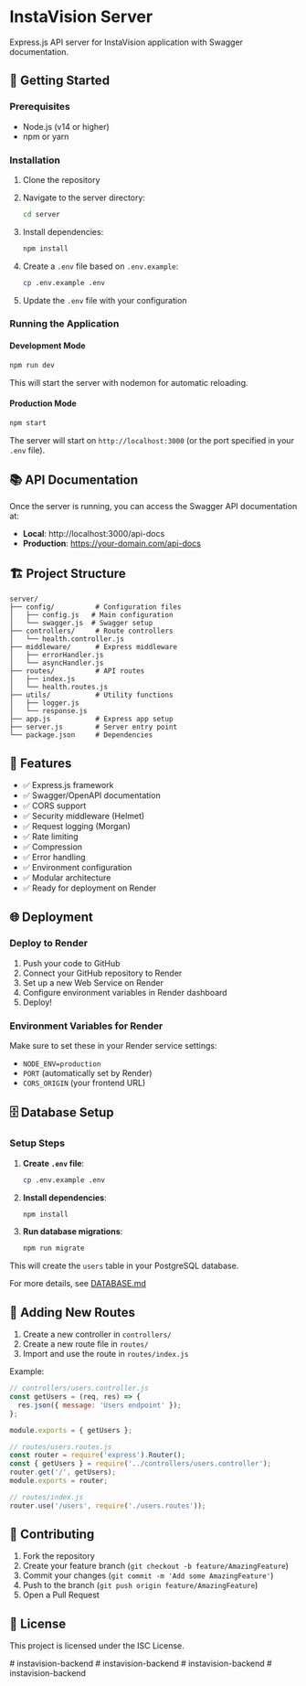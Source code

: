 # InstaVision Server

Express.js API server for InstaVision application with Swagger documentation.

## 🚀 Getting Started

### Prerequisites

- Node.js (v14 or higher)
- npm or yarn

### Installation

1. Clone the repository
2. Navigate to the server directory:
   ```bash
   cd server
   ```

3. Install dependencies:
   ```bash
   npm install
   ```

4. Create a `.env` file based on `.env.example`:
   ```bash
   cp .env.example .env
   ```

5. Update the `.env` file with your configuration

### Running the Application

#### Development Mode
```bash
npm run dev
```
This will start the server with nodemon for automatic reloading.

#### Production Mode
```bash
npm start
```

The server will start on `http://localhost:3000` (or the port specified in your `.env` file).

## 📚 API Documentation

Once the server is running, you can access the Swagger API documentation at:

- **Local**: http://localhost:3000/api-docs
- **Production**: https://your-domain.com/api-docs

## 🏗️ Project Structure

```
server/
├── config/          # Configuration files
│   ├── config.js   # Main configuration
│   └── swagger.js  # Swagger setup
├── controllers/     # Route controllers
│   └── health.controller.js
├── middleware/      # Express middleware
│   ├── errorHandler.js
│   └── asyncHandler.js
├── routes/          # API routes
│   ├── index.js
│   └── health.routes.js
├── utils/           # Utility functions
│   ├── logger.js
│   └── response.js
├── app.js           # Express app setup
├── server.js        # Server entry point
└── package.json     # Dependencies
```

## 🔧 Features

- ✅ Express.js framework
- ✅ Swagger/OpenAPI documentation
- ✅ CORS support
- ✅ Security middleware (Helmet)
- ✅ Request logging (Morgan)
- ✅ Rate limiting
- ✅ Compression
- ✅ Error handling
- ✅ Environment configuration
- ✅ Modular architecture
- ✅ Ready for deployment on Render

## 🌐 Deployment

### Deploy to Render

1. Push your code to GitHub
2. Connect your GitHub repository to Render
3. Set up a new Web Service on Render
4. Configure environment variables in Render dashboard
5. Deploy!

### Environment Variables for Render

Make sure to set these in your Render service settings:
- `NODE_ENV=production`
- `PORT` (automatically set by Render)
- `CORS_ORIGIN` (your frontend URL)

## 🗄️ Database Setup

### Setup Steps

1. **Create `.env` file**:
   ```bash
   cp .env.example .env
   ```

2. **Install dependencies**:
   ```bash
   npm install
   ```

3. **Run database migrations**:
   ```bash
   npm run migrate
   ```

This will create the `users` table in your PostgreSQL database.

For more details, see [DATABASE.md](./DATABASE.md)

## 📝 Adding New Routes

1. Create a new controller in `controllers/`
2. Create a new route file in `routes/`
3. Import and use the route in `routes/index.js`

Example:
```javascript
// controllers/users.controller.js
const getUsers = (req, res) => {
  res.json({ message: 'Users endpoint' });
};

module.exports = { getUsers };

// routes/users.routes.js
const router = require('express').Router();
const { getUsers } = require('../controllers/users.controller');
router.get('/', getUsers);
module.exports = router;

// routes/index.js
router.use('/users', require('./users.routes'));
```

## 🤝 Contributing

1. Fork the repository
2. Create your feature branch (`git checkout -b feature/AmazingFeature`)
3. Commit your changes (`git commit -m 'Add some AmazingFeature'`)
4. Push to the branch (`git push origin feature/AmazingFeature`)
5. Open a Pull Request

## 📄 License

This project is licensed under the ISC License.

#   i n s t a v i s i o n - b a c k e n d 
 
 #   i n s t a v i s i o n - b a c k e n d 
 
 #   i n s t a v i s i o n - b a c k e n d 
 
 #   i n s t a v i s i o n - b a c k e n d 
 
 